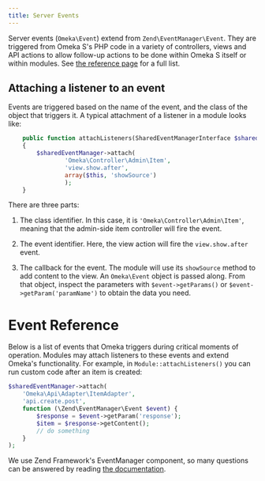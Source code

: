 ```yaml
---
title: Server Events
---
```


Server events (`Omeka\Event`) extend from `Zend\EventManager\Event`. They are triggered from Omeka S's PHP code in a variety of controllers, views and API actions to allow follow-up actions to be done within Omeka S itself or within modules. See [the reference page](server_event_reference.md) for a full list.

## Attaching a listener to an event

Events are triggered based on the name of the event, and the class of the object that triggers it. A typical attachment of a listener in a module looks like:

```php
    public function attachListeners(SharedEventManagerInterface $sharedEventManager) 
    {
        $sharedEventManager->attach(
                'Omeka\Controller\Admin\Item',
                'view.show.after',
                array($this, 'showSource')
                );
    }

```

There are three parts:

1. The class identifier. In this case, it is `'Omeka\Controller\Admin\Item'`, meaning that the admin-side item controller will fire the event.

2. The event identifier. Here, the view action will fire the `view.show.after` event.

3. The callback for the event. The module will use its `showSource` method to add content to the view. An `Omeka\Event` object is passed along. From that object, inspect the parameters with `$event->getParams()` or `$event->getParam('paramName')` to obtain the data you need.

# Event Reference

Below is a list of events that Omeka triggers during critical moments of operation. Modules may attach listeners to these events and extend Omeka's functionality. For example, in `Module::attachListeners()` you can run custom code after an item is created:

```php
$sharedEventManager->attach(
    'Omeka\Api\Adapter\ItemAdapter',
    'api.create.post',
    function (\Zend\EventManager\Event $event) {
        $response = $event->getParam('response');
        $item = $response->getContent();
        // do something
    }
);
```

We use Zend Framework's EventManager component, so many questions can be answered by reading [the documentation](http://framework.zend.com/manual/current/en/modules/zend.event-manager.event-manager.html).
